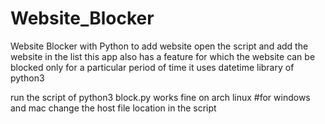 # Website_Blocker
Website Blocker with Python
to add website open the script and add the website in the list
this app also has a feature for which the website can be blocked only for a particular period of time 
it uses datetime library of python3

run the script of python3 block.py
works fine on arch linux
#for windows and mac change the host file location in the script
